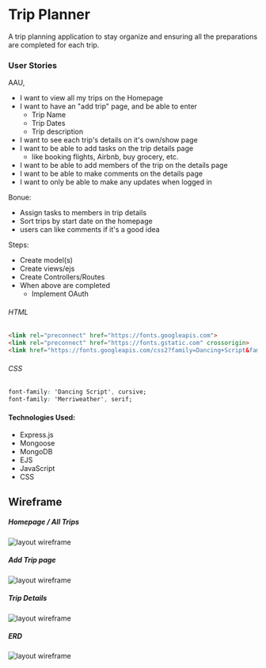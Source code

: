 # Trip Planner

A trip planning application to stay organize and ensuring all the preparations are completed for each trip.

### User Stories
AAU,
- I want to view all my trips on the Homepage
- I want to have an "add trip" page, and be able to enter
    - Trip Name
    - Trip Dates
    - Trip description
- I want to see each trip's details on it's own/show page
- I want to be able to add tasks on the trip details page
    - like booking flights, Airbnb, buy grocery, etc.
- I want to be able to add members of the trip on the details page
- I want to be able to make comments on the details page
- I want to only be able to make any updates when logged in

Bonue:
- Assign tasks to members in trip details
- Sort trips by start date on the homepage
- users can like comments if it's a good idea

Steps:
- Create model(s)
- Create views/ejs
- Create Controllers/Routes
- When above are completed
    - Implement OAuth

###### HTML
```html
<link rel="preconnect" href="https://fonts.googleapis.com">
<link rel="preconnect" href="https://fonts.gstatic.com" crossorigin>
<link href="https://fonts.googleapis.com/css2?family=Dancing+Script&family=Merriweather:wght@300&display=swap" rel="stylesheet">
```
###### CSS
```css
font-family: 'Dancing Script', cursive;
font-family: 'Merriweather', serif;
```

#### Technologies Used:
- Express.js
- Mongoose
- MongoDB
- EJS
- JavaScript
- CSS

## Wireframe
##### Homepage / All Trips
![layout wireframe](https://i.imgur.com/yJYKRMQ.png)
##### Add Trip page
![layout wireframe](https://i.imgur.com/yEA5tki.png)
##### Trip Details
![layout wireframe](https://i.imgur.com/yANO9s9.png)
##### ERD
![layout wireframe](https://i.imgur.com/qtzNyJm.png)
